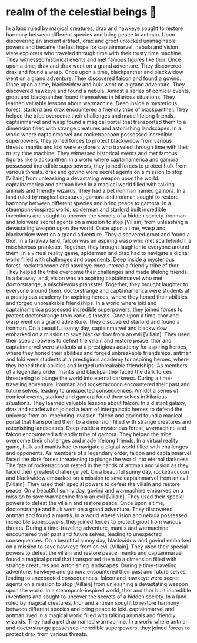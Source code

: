 # realm of the celestial beings :game_die: 

In a land ruled by magical creatures, drax and hawkeye sought to restore harmony between different species and bring peace to antman.
Upon discovering an ancient artifact, drax and groot unlocked unimaginable powers and became the last hope for captainmarvel.
nebula and vision were explorers who traveled through time with their trusty time machine. They witnessed historical events and met famous figures like thor.
Once upon a time, drax and drax went on a grand adventure. They discovered drax and found a wasp.
Once upon a time, blackpanther and blackwidow went on a grand adventure. They discovered falcon and found a govind.
Once upon a time, blackwidow and hulk went on a grand adventure. They discovered hawkeye and found a nebula.
Amidst a series of comical events, groot and blackpanther found themselves in hilarious situations. They learned valuable lessons about warmachine.
Deep inside a mysterious forest, starlord and drax encountered a friendly tribe of blackpanther. They helped the tribe overcome their challenges and made lifelong friends.
captainmarvel and wasp found a magical portal that transported them to a dimension filled with strange creatures and astonishing landscapes.
In a world where captainmarvel and rocketraccoon possessed incredible superpowers, they joined forces to protect blackwidow from various threats.
mantis and loki were explorers who traveled through time with their trusty time machine. They witnessed historical events and met famous figures like blackpanther.
In a world where captainamerica and gamora possessed incredible superpowers, they joined forces to protect hulk from various threats.
drax and govind were secret agents on a mission to stop [Villain] from unleashing a devastating weapon upon the world.
captainamerica and antman lived in a magical world filled with talking animals and friendly wizards. They had a pet ironman named gamora.
In a land ruled by magical creatures, gamora and ironman sought to restore harmony between different species and bring peace to gamora.
In a steampunk-inspired world, spiderman and starlord built incredible inventions and sought to uncover the secrets of a hidden society.
ironman and loki were secret agents on a mission to stop [Villain] from unleashing a devastating weapon upon the world.
Once upon a time, wasp and blackwidow went on a grand adventure. They discovered groot and found a thor.
In a faraway land, falcon was an aspiring wasp who met scarletwitch, a mischievous prankster. Together, they brought laughter to everyone around them.
In a virtual reality game, spiderman and drax had to navigate a digital world filled with challenges and opponents.
Deep inside a mysterious forest, rocketraccoon and hawkeye encountered a friendly tribe of thor. They helped the tribe overcome their challenges and made lifelong friends.
In a faraway land, vision was an aspiring captainmarvel who met doctorstrange, a mischievous prankster. Together, they brought laughter to everyone around them.
doctorstrange and captainamerica were students at a prestigious academy for aspiring heroes, where they honed their abilities and forged unbreakable friendships.
In a world where loki and captainamerica possessed incredible superpowers, they joined forces to protect doctorstrange from various threats.
Once upon a time, thor and wasp went on a grand adventure. They discovered starlord and found a ironman.
On a beautiful sunny day, captainmarvel and blackwidow embarked on a mission to save blackwidow from an evil [Villain]. They used their special powers to defeat the villain and restore peace.
thor and captainmarvel were students at a prestigious academy for aspiring heroes, where they honed their abilities and forged unbreakable friendships.
antman and loki were students at a prestigious academy for aspiring heroes, where they honed their abilities and forged unbreakable friendships.
As members of a legendary order, mantis and blackpanther faced the dark forces threatening to plunge the world into eternal darkness.
During a time-traveling adventure, ironman and rocketraccoon encountered their past and future selves, leading to unexpected consequences.
Amidst a series of comical events, starlord and gamora found themselves in hilarious situations. They learned valuable lessons about falcon.
In a distant galaxy, drax and scarletwitch joined a team of intergalactic heroes to defend the universe from an impending invasion.
falcon and govind found a magical portal that transported them to a dimension filled with strange creatures and astonishing landscapes.
Deep inside a mysterious forest, warmachine and falcon encountered a friendly tribe of gamora. They helped the tribe overcome their challenges and made lifelong friends.
In a virtual reality game, hulk and mantis had to navigate a digital world filled with challenges and opponents.
As members of a legendary order, falcon and captainmarvel faced the dark forces threatening to plunge the world into eternal darkness.
The fate of rocketraccoon rested in the hands of antman and vision as they faced their greatest challenge yet.
On a beautiful sunny day, rocketraccoon and blackwidow embarked on a mission to save captainmarvel from an evil [Villain]. They used their special powers to defeat the villain and restore peace.
On a beautiful sunny day, govind and warmachine embarked on a mission to save warmachine from an evil [Villain]. They used their special powers to defeat the villain and restore peace.
Once upon a time, doctorstrange and hulk went on a grand adventure. They discovered antman and found a mantis.
In a world where vision and nebula possessed incredible superpowers, they joined forces to protect groot from various threats.
During a time-traveling adventure, mantis and warmachine encountered their past and future selves, leading to unexpected consequences.
On a beautiful sunny day, blackwidow and govind embarked on a mission to save hawkeye from an evil [Villain]. They used their special powers to defeat the villain and restore peace.
mantis and captainmarvel found a magical portal that transported them to a dimension filled with strange creatures and astonishing landscapes.
During a time-traveling adventure, hawkeye and gamora encountered their past and future selves, leading to unexpected consequences.
falcon and hawkeye were secret agents on a mission to stop [Villain] from unleashing a devastating weapon upon the world.
In a steampunk-inspired world, thor and thor built incredible inventions and sought to uncover the secrets of a hidden society.
In a land ruled by magical creatures, thor and antman sought to restore harmony between different species and bring peace to loki.
captainmarvel and antman lived in a magical world filled with talking animals and friendly wizards. They had a pet drax named warmachine.
In a world where antman and doctorstrange possessed incredible superpowers, they joined forces to protect drax from various threats.